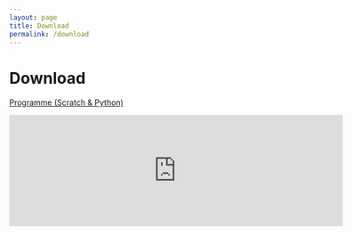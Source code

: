 ```yaml
---
layout: page
title: Download
permalink: /download
---
```

# Download

[Programme (Scratch & Python)](https://vcp-scoutlab.github.io/scoutlab-session-kit-1/appendix/code.zip)

<iframe style="border: 0; height: 200px; width: 600px;" src="http://stats.vcp.de/index.php?module=CoreAdminHome&action=optOut&language=de"></iframe>
